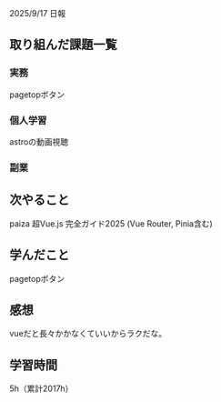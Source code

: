 
2025/9/17 日報
## 取り組んだ課題一覧


### 実務
pagetopボタン


### 個人学習
astroの動画視聴


### 副業



## 次やること
paiza
超Vue.js 完全ガイド2025 (Vue Router, Pinia含む)


## 学んだこと
pagetopボタン


## 感想
vueだと長々かかなくていいからラクだな。


## 学習時間
5h（累計2017h）
